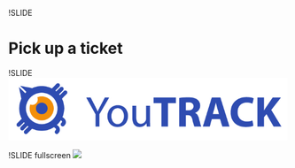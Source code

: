 !SLIDE
# Pick up a ticket

!SLIDE
![](youtrack.gif)

!SLIDE fullscreen
![](youtrack_screenshot.gif)
